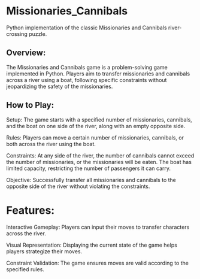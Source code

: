 # Missionaries_Cannibals
Python implementation of the classic Missionaries and Cannibals river-crossing puzzle.

## Overview:
The Missionaries and Cannibals game is a problem-solving game implemented in Python. Players aim to transfer missionaries and cannibals across a river using a boat, following specific constraints without jeopardizing the safety of the missionaries.

## How to Play:

Setup: The game starts with a specified number of missionaries, cannibals, and the boat on one side of the river, along with an empty opposite side.

Rules: Players can move a certain number of missionaries, cannibals, or both across the river using the boat.

Constraints:
At any side of the river, the number of cannibals cannot exceed the number of missionaries, or the missionaries will be eaten.
The boat has limited capacity, restricting the number of passengers it can carry.

Objective: Successfully transfer all missionaries and cannibals to the opposite side of the river without violating the constraints.

# Features:

Interactive Gameplay: Players can input their moves to transfer characters across the river.

Visual Representation: Displaying the current state of the game helps players strategize their moves.

Constraint Validation: The game ensures moves are valid according to the specified rules.
